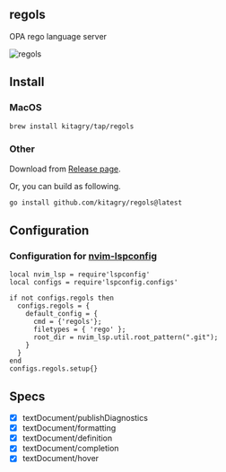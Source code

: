 ## regols

OPA rego language server

![regols](https://user-images.githubusercontent.com/21323222/148948494-d6a59424-d68a-4ab2-8cf4-4759dc9b6316.gif)

## Install

### MacOS

```bash
brew install kitagry/tap/regols
```

### Other

Download from [Release page](https://github.com/kitagry/regols/releases).

Or, you can build as following.

```bash
go install github.com/kitagry/regols@latest
```

## Configuration

### Configuration for [nvim-lspconfig](https://github.com/neovim/nvim-lspconfig)

```vim
local nvim_lsp = require'lspconfig'
local configs = require'lspconfig.configs'

if not configs.regols then
  configs.regols = {
    default_config = {
      cmd = {'regols'};
      filetypes = { 'rego' };
      root_dir = nvim_lsp.util.root_pattern(".git");
    }
  }
end
configs.regols.setup{}
```

## Specs

- [x] textDocument/publishDiagnostics
- [x] textDocument/formatting
- [x] textDocument/definition
- [x] textDocument/completion
- [x] textDocument/hover
